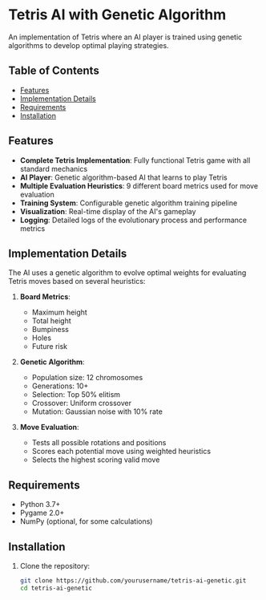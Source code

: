 # Tetris AI with Genetic Algorithm

An implementation of Tetris where an AI player is trained using genetic algorithms to develop optimal playing strategies.

## Table of Contents
- [Features](#features)
- [Implementation Details](#implementation-details)
- [Requirements](#requirements)
- [Installation](#installation)


## Features

- **Complete Tetris Implementation**: Fully functional Tetris game with all standard mechanics
- **AI Player**: Genetic algorithm-based AI that learns to play Tetris
- **Multiple Evaluation Heuristics**: 9 different board metrics used for move evaluation
- **Training System**: Configurable genetic algorithm training pipeline
- **Visualization**: Real-time display of the AI's gameplay
- **Logging**: Detailed logs of the evolutionary process and performance metrics

## Implementation Details

The AI uses a genetic algorithm to evolve optimal weights for evaluating Tetris moves based on several heuristics:

1. **Board Metrics**:
   - Maximum height
   - Total height
   - Bumpiness
   - Holes
   - Future risk

2. **Genetic Algorithm**:
   - Population size: 12 chromosomes
   - Generations: 10+
   - Selection: Top 50% elitism
   - Crossover: Uniform crossover
   - Mutation: Gaussian noise with 10% rate

3. **Move Evaluation**:
   - Tests all possible rotations and positions
   - Scores each potential move using weighted heuristics
   - Selects the highest scoring valid move

## Requirements

- Python 3.7+
- Pygame 2.0+
- NumPy (optional, for some calculations)

## Installation

1. Clone the repository:
   ```bash
   git clone https://github.com/yourusername/tetris-ai-genetic.git
   cd tetris-ai-genetic
